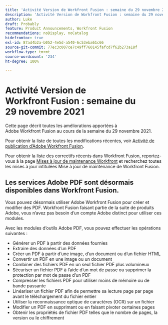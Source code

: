 ```yaml
---
title: 'Activité Version de Workfront Fusion : semaine du 29 novembre 2021'
description: 'Activité Version de Workfront Fusion : semaine du 29 novembre 2021'
author: Luke
draft: Probably
feature: Product Announcements, Workfront Fusion
recommendations: noDisplay, noCatalog
hidefromtoc: true
exl-id: 87ad4b2a-b052-4e5d-a540-6c53eba61c66
source-git-commit: 77ec3c007ce7c49ff760145fafcd7f62b273a18f
workflow-type: tm+mt
source-wordcount: '234'
ht-degree: 100%

---
```


# Activité Version de Workfront Fusion : semaine du 29 novembre 2021

Cette page décrit toutes les améliorations apportées à Adobe Workfront Fusion au cours de la semaine du 29 novembre 2021.

Pour obtenir la liste de toutes les modifications récentes, voir [Activité de publication d’Adobe Workfront Fusion](/help/workfront-fusion/fusion-product-releases/fusion-release-activity.md).

Pour obtenir la liste des correctifs récents dans Workfront Fusion, reportez-vous à la page [Mises à jour de maintenance Workfront](https://experienceleague.adobe.com/docs/workfront-known-issues/releases/current-updates.html) et recherchez toutes les mises à jour intitulées Mise à jour de maintenance de Workfront Fusion.

## Les services Adobe PDF sont désormais disponibles dans Workfront Fusion.

Vous pouvez désormais utiliser Adobe Workfront Fusion pour créer et modifier des PDF. Workfront Fusion faisant partie de la suite de produits Adobe, vous n’avez pas besoin d’un compte Adobe distinct pour utiliser ces modules.

Avec les modules d’outils Adobe PDF, vous pouvez effectuer les opérations suivantes :

* Générer un PDF à partir des données fournies
* Extraire des données d’un PDF
* Créer un PDF à partir d’une image, d’un document ou d’un fichier HTML
* Convertir un PDF en une image ou un document
* Combiner des fichiers PDF en un seul fichier PDF plus volumineux
* Sécuriser un fichier PDF à l’aide d’un mot de passe ou supprimer la protection par mot de passe d’un PDF
* Compresser les fichiers PDF pour utiliser moins de mémoire ou de bande passante
* Linéariser un fichier PDF afin de permettre sa lecture page par page avant le téléchargement du fichier entier
* Utiliser la reconnaissance optique de caractères (OCR) sur un fichier
* Modifier un PDF en supprimant ou en faisant pivoter certaines pages
* Obtenir les propriétés de fichier PDF telles que le nombre de pages, la version ou le chiffrement
